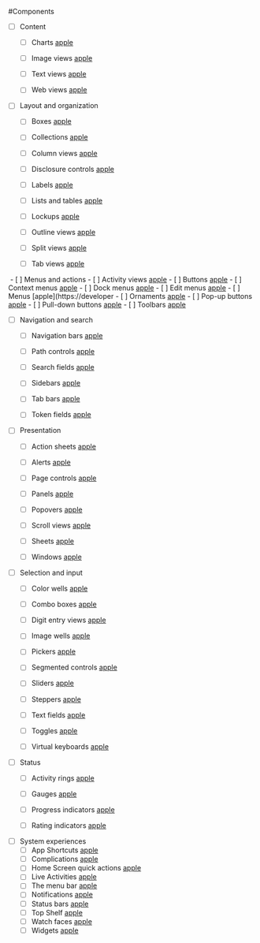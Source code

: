 #Components

- [ ] Content
	- [ ] Charts [apple](https://developer.apple.com/design/human-interface-guidelines/charts)
	- [ ] Image views [apple](https://developer.apple.com/design/human-interface-guidelines/image-views)
	- [ ] Text views [apple](https://developer.apple.com/design/human-interface-guidelines/text-views)
	- [ ] Web views [apple](https://developer.apple.com/design/human-interface-guidelines/web-views)

  

- [ ] Layout and organization
	- [ ] Boxes [apple](https://developer.apple.com/design/human-interface-guidelines/boxes)
	- [ ] Collections [apple](https://developer.apple.com/design/human-interface-guidelines/collections)
	- [ ] Column views [apple](https://developer.apple.com/design/human-interface-guidelines/column-views)
	- [ ] Disclosure controls [apple](https://developer.apple.com/design/human-interface-guidelines/disclosure-controls)
	- [ ] Labels [apple](https://developer.apple.com/design/human-interface-guidelines/labels)
	- [ ] Lists and tables [apple](https://developer.apple.com/design/human-interface-guidelines/lists-and-tables)
	- [ ] Lockups [apple](https://developer.apple.com/design/human-interface-guidelines/lockups)
	- [ ] Outline views [apple](https://developer.apple.com/design/human-interface-guidelines/outline-views)
	- [ ] Split views [apple](https://developer.apple.com/design/human-interface-guidelines/split-views)
	- [ ] Tab views [apple](https://developer.apple.com/design/human-interface-guidelines/tab-views)

  

 - [ ] Menus and actions
	- [ ] Activity views [apple]( https://developer.apple.com/design/human-interface-guidelines/activity-views)
	- [ ] Buttons [apple](https://developer.apple.com/design/human-interface-guidelines/buttons)
	- [ ] Context menus [apple](https://developer.apple.com/design/human-interface-guidelines/context-menus)
	- [ ] Dock menus [apple](https://developer.apple.com/design/human-interface-guidelines/dock-menus)
	- [ ] Edit menus [apple](https://developer.apple.com/design/human-interface-guidelines/edit-menus)
	- [ ] Menus [apple](https://developer
	- [ ] Ornaments [apple](https://developer.apple.com/design/human-interface-guidelines/ornaments)
	- [ ] Pop-up buttons [apple](https://developer.apple.com/design/human-interface-guidelines/pop-up-buttons)
	- [ ] Pull-down buttons [apple](https://developer.apple.com/design/human-interface-guidelines/pull-down-buttons)
	- [ ] Toolbars [apple](https://developer.apple.com/design/human-interface-guidelines/toolbars)

  

- [ ] Navigation and search
	- [ ] Navigation bars [apple](https://developer.apple.com/design/human-interface-guidelines/navigation-bars)
	- [ ] Path controls [apple](https://developer.apple.com/design/human-interface-guidelines/path-controls)
	- [ ] Search fields [apple](https://developer.apple.com/design/human-interface-guidelines/search-fields)
	- [ ] Sidebars [apple](https://developer.apple.com/design/human-interface-guidelines/sidebars)
	- [ ] Tab bars [apple](https://developer.apple.com/design/human-interface-guidelines/tab-bars)
	- [ ] Token fields [apple](https://developer.apple.com/design/human-interface-guidelines/token-fields)

  

- [ ] Presentation
	- [ ] Action sheets [apple](https://developer.apple.com/design/human-interface-guidelines/action-sheets)
	- [ ] Alerts [apple](https://developer.apple.com/design/human-interface-guidelines/alerts)
	- [ ] Page controls [apple](https://developer.apple.com/design/human-interface-guidelines/page-controls)
	- [ ] Panels [apple](https://developer.apple.com/design/human-interface-guidelines/panels)
	- [ ] Popovers [apple](https://developer.apple.com/design/human-interface-guidelines/popovers)
	- [ ] Scroll views [apple](https://developer.apple.com/design/human-interface-guidelines/scroll-views)
	- [ ] Sheets [apple](https://developer.apple.com/design/human-interface-guidelines/sheets)
	- [ ] Windows [apple](https://developer.apple.com/design/human-interface-guidelines/windows)

  

- [ ] Selection and input
	- [ ] Color wells [apple](https://developer.apple.com/design/human-interface-guidelines/color-wells)
	- [ ] Combo boxes [apple](https://developer.apple.com/design/human-interface-guidelines/combo-boxes)
	- [ ] Digit entry views [apple](https://developer.apple.com/design/human-interface-guidelines/digit-entry-views)
	- [ ] Image wells [apple](https://developer.apple.com/design/human-interface-guidelines/image-wells)
	- [ ] Pickers [apple](https://developer.apple.com/design/human-interface-guidelines/pickers)
	- [ ] Segmented controls [apple](https://developer.apple.com/design/human-interface-guidelines/segmented-controls)
	- [ ] Sliders [apple](https://developer.apple.com/design/human-interface-guidelines/sliders)
	- [ ] Steppers [apple](https://developer.apple.com/design/human-interface-guidelines/steppers)
	- [ ] Text fields [apple](https://developer.apple.com/design/human-interface-guidelines/text-fields)
	- [ ] Toggles [apple](https://developer.apple.com/design/human-interface-guidelines/toggles)
	- [ ] Virtual keyboards [apple](https://developer.apple.com/design/human-interface-guidelines/virtual-keyboards)

  

- [ ] Status
	- [ ] Activity rings [apple](https://developer.apple.com/design/human-interface-guidelines/activity-rings)
	- [ ] Gauges [apple](https://developer.apple.com/design/human-interface-guidelines/gauges)
	- [ ] Progress indicators [apple](https://developer.apple.com/design/human-interface-guidelines/progress-indicators)
	- [ ] Rating indicators [apple](https://developer.apple.com/design/human-interface-guidelines/rating-indicators)

  

- [ ] System experiences
	- [ ] App Shortcuts [apple](https://developer.apple.com/design/human-interface-guidelines/app-shortcuts)
	- [ ] Complications [apple](https://developer.apple.com/design/human-interface-guidelines/complications)
	- [ ] Home Screen quick actions [apple](https://developer.apple.com/design/human-interface-guidelines/home-screen-quick-actions)
	- [ ] Live Activities [apple](https://developer.apple.com/design/human-interface-guidelines/live-activities)
	- [ ] The menu bar [apple](https://developer.apple.com/design/human-interface-guidelines/the-menu-bar)
	- [ ] Notifications [apple](https://developer.apple.com/design/human-interface-guidelines/notifications)
	- [ ] Status bars [apple](https://developer.apple.com/design/human-interface-guidelines/status-bars)
	- [ ] Top Shelf [apple](https://developer.apple.com/design/human-interface-guidelines/top-shelf)
	- [ ] Watch faces [apple](https://developer.apple.com/design/human-interface-guidelines/watch-faces)
	- [ ] Widgets [apple](https://developer.apple.com/design/human-interface-guidelines/widgets)
